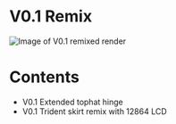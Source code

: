 # V0.1 Remix

![Image of V0.1 remixed render](v0-extended-tophat-hinge/images/v0.1_trident_skirt_remix_render.png)

# Contents

* V0.1 Extended tophat hinge
* V0.1 Trident skirt remix with 12864 LCD
